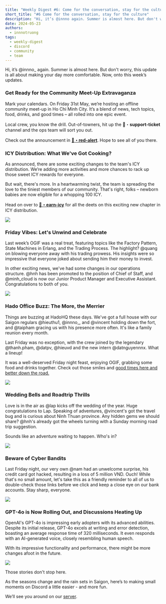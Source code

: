 ```yaml
---
title: "Weekly Digest #6: Come for the conversation, stay for the culture"
short_title: "#6 Come for the conversation, stay for the culture"
description: "Hi, it’s @innno again. Summer is almost here. But don't worry, this update is all about making your day more comfortable. Now, onto this week’s updates."
date: 2024-05-23
authors:
  - innnotruong
tags:
  - weekly-digest
  - discord
  - community
  - team
---
```


Hi, it’s @innno\_ again. Summer is almost here. But don't worry, this update is all about making your day more comfortable. Now, onto this week’s updates.

### Get Ready for the Community Meet-Up Extravaganza

Mark your calendars. On Friday 31st May, we’re hosting an offline community meet-up in Ho Chi Minh City. It’s a blend of news, tech topics, food, drinks, and good times – all rolled into one epic event.

Local crew, you know the drill. Out-of-towners, hit up the ⁠🎫・**support-ticket** channel and the ops team will sort you out.

Check out the announcement in **[🚨・red-alert](https://discord.com/channels/462663954813157376/915941020968046612/1239841583843639348)**. Hope to see all of you there.

### ICY Distribution: What We've Got Cooking?

As announced, there are some exciting changes to the team's ICY distribution. We’re adding more activities and more chances to rack up those sweet ICY rewards for everyone.

But wait, there's more. In a heartwarming twist, the team is spreading the love to the tiniest members of our community. That's right, folks – newborn babies are now eligible for a whopping 100 ICY.

Head on over to **[🧊・earn-icy](https://discord.com/channels/462663954813157376/1006198672486309908/1239502938918096960)** for all the deets on this exciting new chapter in ICY distribution.

![](assets/6-come-for-the-conversion-stay-for-the-culture_6-come-for-the-conversation-stay-for-the-culture-icy.webp)

### Friday Vibes: Let's Unwind and Celebrate

Last week’s OGIF was a real treat, featuring topics like the Factory Pattern, State Machines in Erlang, and the Trading Process. The highlight? @quang on blowing everyone away with his trading prowess. His insights were so impressive that everyone joked about sending him their money to invest.

In other exciting news, we've had some changes in our operations structure. @hnh has been promoted to the position of Chief of Staff, and @minh_cloud is now our Junior Product Manager and Executive Assistant. Congratulations to both of you.

![](assets/6-come-for-the-conversion-stay-for-the-culture_6-come-for-the-conversation-stay-for-the-culture-ogif.webp)

### Hado Office Buzz: The More, the Merrier

Things are buzzing at HadoHQ these days. We've got a full house with our Saigon regulars @hieuthu1, @innno\_, and @vincent holding down the fort, and @taipham gracing us with his presence more often. It's like a family reunion every month.

Last Friday was no exception, with the crew joined by the legendary @thanh.pham, @datpv, @hieuvd and the new intern @datnguyennnx. What a lineup!

It was a well-deserved Friday night feast, enjoying OGIF, grabbing some food and drinks together. Check out those smiles and [good times here and better down the road.](https://www.youtube.com/watch?v=CqOZtLy4tFA)

![](assets/6-come-for-the-conversion-stay-for-the-culture_6-come-for-the-conversation-stay-for-the-culture-gathering.webp)

### Wedding Bells and Roadtrip Thrills

Love is in the air as @lap kicks off the wedding of the year. Huge congratulations to Lap. Speaking of adventures, @vincent's got the travel bug and is curious about Ninh Thuan province. Any hidden gems we should share? @hnh's already got the wheels turning with a Sunday morning road trip suggestion.

Sounds like an adventure waiting to happen. Who's in?

![](assets/6-come-for-the-conversion-stay-for-the-culture_6-come-for-the-conversation-stay-for-the-culture-wedding.webp)

### Beware of Cyber Bandits

Last Friday night, our very own @nam had an unwelcome surprise, his credit card got hacked, resulting in a loss of 5 million VND. Ouch! While that's no small amount, let's take this as a friendly reminder to all of us to double-check those links before we click and keep a close eye on our bank accounts. Stay sharp, everyone.

![](assets/6-come-for-the-conversion-stay-for-the-culture_6-come-for-the-conversation-stay-for-the-culture-hack.webp)

### GPT-4o is Now Rolling Out, and Discussions Heating Up

OpenAI's GPT-4o is impressing early adopters with its advanced abilities. Despite its initial release, GPT-4o excels at writing and error detection, boasting an average response time of 320 milliseconds. It even responds with an AI-generated voice, closely resembling human speech.

With its impressive functionality and performance, there might be more changes afoot in the future.

![](assets/6-come-for-the-conversion-stay-for-the-culture_6-come-for-the-conversation-stay-for-the-culture-gpt.webp)

Those stories don't stop here.

As the seasons change and the rain sets in Saigon, here’s to making small moments on Discord a little easier - and more fun.

We’ll see you around on our [server](https://discord.gg/dfoundation).
